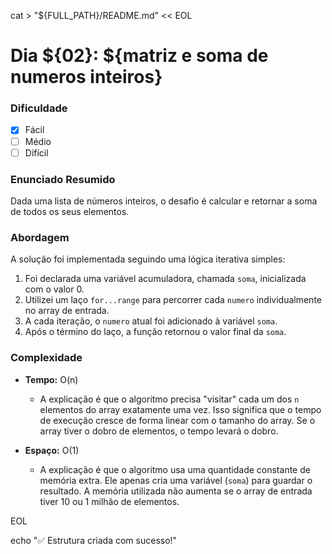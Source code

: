 cat > "${FULL_PATH}/README.md" << EOL
# Dia ${02}: ${matriz e soma de numeros inteiros}



### Dificuldade
- [x] Fácil
- [ ] Médio
- [ ] Difícil

### Enunciado Resumido
Dada uma lista de números inteiros, o desafio é calcular e retornar a soma de todos os seus elementos.

### Abordagem
A solução foi implementada seguindo uma lógica iterativa simples:
1.  Foi declarada uma variável acumuladora, chamada `soma`, inicializada com o valor 0.
2.  Utilizei um laço `for...range` para percorrer cada `numero` individualmente no array de entrada.
3.  A cada iteração, o `numero` atual foi adicionado à variável `soma`.
4.  Após o término do laço, a função retornou o valor final da `soma`.

### Complexidade

- **Tempo:** O(n)
  - A explicação é que o algoritmo precisa "visitar" cada um dos `n` elementos do array exatamente uma vez. Isso significa que o tempo de execução cresce de forma linear com o tamanho do array. Se o array tiver o dobro de elementos, o tempo levará o dobro.

- **Espaço:** O(1)
  - A explicação é que o algoritmo usa uma quantidade constante de memória extra. Ele apenas cria uma variável (`soma`) para guardar o resultado. A memória utilizada não aumenta se o array de entrada tiver 10 ou 1 milhão de elementos.

EOL

echo "✅ Estrutura criada com sucesso!"